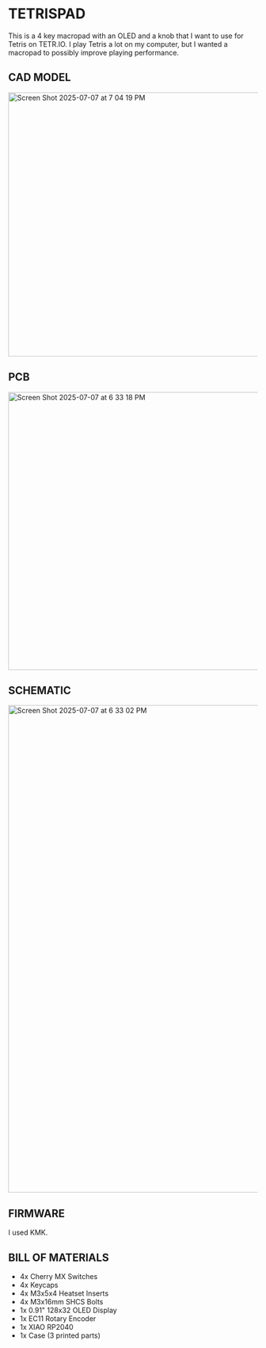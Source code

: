 # TETRISPAD

This is a 4 key macropad with an OLED and a knob that I want to use for Tetris on TETR.IO. I play Tetris a lot on my computer, but I wanted a macropad to possibly improve playing performance. 

## CAD MODEL
<img width="533" alt="Screen Shot 2025-07-07 at 7 04 19 PM" src="https://github.com/user-attachments/assets/7e86769f-2a00-4f4c-88e8-5e5ee0feda2e" />

## PCB
<img width="561" alt="Screen Shot 2025-07-07 at 6 33 18 PM" src="https://github.com/user-attachments/assets/75beaa38-f3ae-47a0-9d97-dafe4235d3ac" />


## SCHEMATIC
<img width="984" alt="Screen Shot 2025-07-07 at 6 33 02 PM" src="https://github.com/user-attachments/assets/5e49f0ad-dd64-4c32-855a-152d8c8616eb" />

## FIRMWARE
I used KMK.

## BILL OF MATERIALS
- 4x Cherry MX Switches
- 4x Keycaps
- 4x M3x5x4 Heatset Inserts
- 4x M3x16mm SHCS Bolts
- 1x 0.91" 128x32 OLED Display
- 1x EC11 Rotary Encoder
- 1x XIAO RP2040
- 1x Case (3 printed parts)
